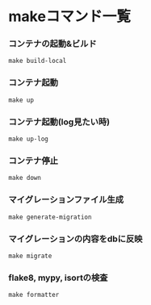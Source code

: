 # makeコマンド一覧
### コンテナの起動&ビルド
```
make build-local
```
### コンテナ起動
```
make up
```
### コンテナ起動(log見たい時)
```
make up-log
```
### コンテナ停止
```
make down
```
### マイグレーションファイル生成
```
make generate-migration
```
### マイグレーションの内容をdbに反映
```
make migrate
```
### flake8, mypy, isortの検査
```
make formatter
```